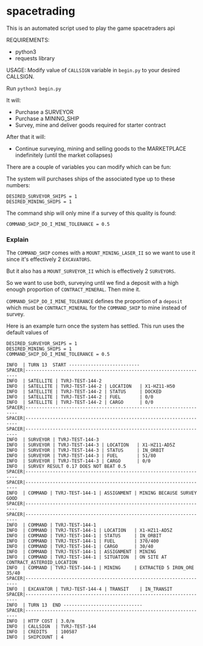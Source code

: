 # spacetrading

This is an automated script used to play the game spacetraders api

REQUIREMENTS:
- python3
- requests library

USAGE:
Modify value of `CALLSIGN` variable in `begin.py` to your desired CALLSIGN.

Run `python3 begin.py`

It will:
  - Purchase a SURVEYOR
  - Purchase a MINING_SHIP
  - Survey, mine and deliver goods required for starter contract

After that it will:
  - Continue surveying, mining and selling goods to the MARKETPLACE indefinitely (until the market collapses)


There are a couple of variables you can modify which can be fun:


The system will purchases ships of the associated type up to these numbers:
```
DESIRED_SURVEYOR_SHIPS = 1
DESIRED_MINING_SHIPS = 1
```

The command ship will only mine if a survey of this quality is found:
```
COMMAND_SHIP_DO_I_MINE_TOLERANCE = 0.5
```

### Explain

The `COMMAND_SHIP`  comes with a `MOUNT_MINING_LASER_II` so we want to use it since it's effectively 2 `EXCAVATORS`.

But it also has a `MOUNT_SURVEYOR_II` which is effectively 2 `SURVEYORS`.

So we want to use both, surveying until we find a deposit with a high enough proportion of `CONTRACT_MINERAL`. Then mine it.

`COMMAND_SHIP_DO_I_MINE_TOLERANCE` defines the proportion of a `deposit` which must be `CONTRACT_MINERAL` for the `COMMAND_SHIP` to mine instead of survey.






Here is an example turn once the system has settled.
This run uses the default values of 
```
DESIRED_SURVEYOR_SHIPS = 1
DESIRED_MINING_SHIPS = 1
COMMAND_SHIP_DO_I_MINE_TOLERANCE = 0.5
```

```
INFO  | TURN 13  START --------------------------
SPACER|-------------------------------------------------------------------
INFO  | SATELLITE | TVRJ-TEST-144-2
INFO  | SATELLITE | TVRJ-TEST-144-2 | LOCATION   | X1-HZ11-H50
INFO  | SATELLITE | TVRJ-TEST-144-2 | STATUS     | DOCKED
INFO  | SATELLITE | TVRJ-TEST-144-2 | FUEL       | 0/0
INFO  | SATELLITE | TVRJ-TEST-144-2 | CARGO      | 0/0
SPACER|-------------------------------------------------------------------
SPACER|-------------------------------------------------------------------
SPACER|-------------------------------------------------------------------
INFO  | SURVEYOR | TVRJ-TEST-144-3
INFO  | SURVEYOR | TVRJ-TEST-144-3 | LOCATION   | X1-HZ11-AD5Z
INFO  | SURVEYOR | TVRJ-TEST-144-3 | STATUS     | IN_ORBIT
INFO  | SURVEYOR | TVRJ-TEST-144-3 | FUEL       | 51/80
INFO  | SURVEYOR | TVRJ-TEST-144-3 | CARGO      | 0/0
INFO  | SURVEY RESULT 0.17 DOES NOT BEAT 0.5
SPACER|-------------------------------------------------------------------
SPACER|-------------------------------------------------------------------
INFO  | COMMAND | TVRJ-TEST-144-1 | ASSIGNMENT | MINING BECAUSE SURVEY GOOD
SPACER|-------------------------------------------------------------------
SPACER|-------------------------------------------------------------------
INFO  | COMMAND | TVRJ-TEST-144-1
INFO  | COMMAND | TVRJ-TEST-144-1 | LOCATION   | X1-HZ11-AD5Z
INFO  | COMMAND | TVRJ-TEST-144-1 | STATUS     | IN_ORBIT
INFO  | COMMAND | TVRJ-TEST-144-1 | FUEL       | 370/400
INFO  | COMMAND | TVRJ-TEST-144-1 | CARGO      | 30/40
INFO  | COMMAND | TVRJ-TEST-144-1 | ASSIGNMENT | MINING
INFO  | COMMAND | TVRJ-TEST-144-1 | SITUATION  | ON SITE AT CONTRACT_ASTEROID_LOCATION
INFO  | COMMAND | TVRJ-TEST-144-1 | MINING     | EXTRACTED 5 IRON_ORE 35/40
SPACER|-------------------------------------------------------------------
INFO  | EXCAVATOR | TVRJ-TEST-144-4 | TRANSIT    | IN_TRANSIT
SPACER|-------------------------------------------------------------------
INFO  | TURN 13  END -----------------------------
SPACER|-------------------------------------------------------------------
INFO  | HTTP COST | 3.0/m
INFO  | CALLSIGN  | TVRJ-TEST-144
INFO  | CREDITS   | 100587
INFO  | SHIPCOUNT | 4
```